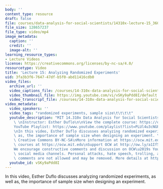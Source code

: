 ```yaml
---
body: ''
content_type: resource
draft: false
file: courses/data-analysis-for-social-scientists/14310x-lecture-15_360p_16_9.mp4
file_size: 128657237
file_type: video/mp4
image_metadata:
  caption: ''
  credit: ''
  image-alt: ''
learning_resource_types:
- Lecture Videos
license: https://creativecommons.org/licenses/by-nc-sa/4.0/
resourcetype: Video
title: 'Lecture 15: Analyzing Randomized Experiments'
uid: 3fa3b3f6-7647-47df-b5f0-abd11416cdb0
video_files:
  archive_url: ''
  video_captions_file: /courses/14-310x-data-analysis-for-social-scientists-spring-2023/1dQJMq_v5P-CU1UDnu_3IgZ5W1i7zyZUU_transcript.webvtt
  video_thumbnail_file: https://img.youtube.com/vi/vSKy9aPdd8I/default.jpg
  video_transcript_file: /courses/14-310x-data-analysis-for-social-scientists-spring-2023/1dQJMq_v5P-CU1UDnu_3IgZ5W1i7zyZUU_transcript.pdf
video_metadata:
  video_speakers: ''
  video_tags: "randomized experiments, sample size\t\t\t\t"
  youtube_description: "MIT 14.310x Data Analysis for Social Scientists, Spring 2023\
    \ \nInstructor: Esther Duflo\n\nView the complete course: https://ocw.mit.edu/courses/14-310x-data-analysis-for-social-scientists-spring-2023\n\
    YouTube Playlist: https://www.youtube.com/playlist?list=PLUl4u3cNGP61ATaGTFcSp7bhogloD2wHP\n\
    \nIn this video, Esther Duflo discusses analyzing randomized experiments, as well\
    \ as, the importance of sample size when designing an experiment. \n\nLicense:\
    \ Creative Commons BY-NC-SA\nMore information at https://ocw.mit.edu/terms\nMore\
    \ courses at https://ocw.mit.edu\nSupport OCW at http://ow.ly/a1If50zVRlQ\n\n\
    We encourage constructive comments and discussion on OCW\u2019s YouTube and other\
    \ social media channels. Personal attacks, hate speech, trolling, and inappropriate\
    \ comments are not allowed and may be removed. More details at https://ocw.mit.edu/comments."
  youtube_id: vSKy9aPdd8I
---
```

In this video, Esther Duflo discusses analyzing randomized experiments, as well as, the importance of sample size when designing an experiment.